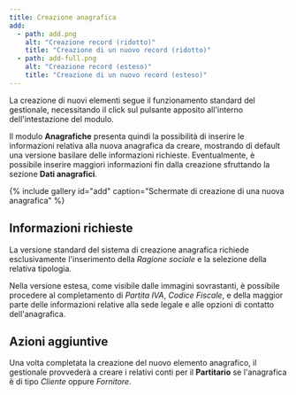 ```yaml
---
title: Creazione anagrafica
add:
  - path: add.png
    alt: "Creazione record (ridotto)"
    title: "Creazione di un nuovo record (ridotto)"
  - path: add-full.png
    alt: "Creazione record (esteso)"
    title: "Creazione di un nuovo record (esteso)"
---
```


La creazione di nuovi elementi segue il funzionamento standard del gestionale, necessitando il click sul pulsante apposito all'interno dell'intestazione del modulo.

Il modulo **Anagrafiche** presenta quindi la possibilità di inserire le informazioni relativa alla nuova anagrafica da creare, mostrando di default una versione basilare delle informazioni richieste.
Eventualmente, è possibile inserire maggiori informazioni fin dalla creazione sfruttando la sezione **Dati anagrafici**.

{% include gallery id="add" caption="Schermate di creazione di una nuova anagrafica" %}

## Informazioni richieste

La versione standard del sistema di creazione anagrafica richiede esclusivamente l'inserimento della *Ragione sociale* e la selezione della relativa tipologia.

Nella versione estesa, come visibile dalle immagini sovrastanti, è possibile procedere al completamento di *Partita IVA*, *Codice Fiscale*, e della maggior parte delle informazioni relative alla sede legale e alle opzioni di contatto dell'anagrafica.

## Azioni aggiuntive

Una volta completata la creazione del nuovo elemento anagrafico, il gestionale provvederà a creare i relativi conti per il **Partitario** se l'anagrafica è di tipo *Cliente* oppure *Fornitore*.
